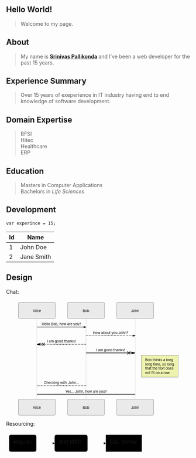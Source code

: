 <!DOCTYPE html>
<html>

<head>
  <meta charset="utf-8">
  <meta name="viewport" content="width=device-width, initial-scale=1.0">
  <link rel="stylesheet" href="https://stackedit.io/style.css" />
</head>

<body class="stackedit">
  <div class="stackedit__html"><h2 id="hello-world">Hello World!</h2>
<blockquote>
<p>Welcome to my page.</p>
</blockquote>
<h2 id="about">About</h2>
<blockquote>
<p>My name is <strong><a href="https://pallikonda-srinivas.com">Srinivas Pallikonda</a></strong> and I’ve been a web developer for the past 15 years.</p>
</blockquote>
<h2 id="experience-summary">Experience Summary</h2>
<blockquote>
<p>Over 15 years of exeperience in IT industry having end to end knowledge of software development.</p>
</blockquote>
<h2 id="domain-expertise">Domain Expertise</h2>
<blockquote>
<p>BFSI<br>
Hitec<br>
Healthcare<br>
ERP</p>
</blockquote>
<h2 id="education">Education</h2>
<blockquote>
<p>Masters in Computer Applications<br>
Bachelors in <em>Life Sciences</em></p>
</blockquote>
<h2 id="development">Development</h2>
<pre class=" language-javascript"><code class="prism  language-javascript"><span class="token keyword">var</span> experince <span class="token operator">=</span> <span class="token number">15</span><span class="token punctuation">;</span>
</code></pre>

<table>
<thead>
<tr>
<th>Id</th>
<th>Name</th>
</tr>
</thead>
<tbody>
<tr>
<td>1</td>
<td>John Doe</td>
</tr>
<tr>
<td>2</td>
<td>Jane Smith</td>
</tr>
</tbody>
</table><h2 id="design">Design</h2>
<p>Chat:</p>
<div class="mermaid"><svg xmlns="http://www.w3.org/2000/svg" id="mermaid-svg-fSzxhS8fvf9IelPV" height="100%" width="100%" style="max-width:750px;" viewBox="-50 -10 750 469"><g></g><g><line id="actor12" x1="75" y1="5" x2="75" y2="458" class="actor-line" stroke-width="0.5px" stroke="#999"></line><rect x="0" y="0" fill="#eaeaea" stroke="#666" width="150" height="65" rx="3" ry="3" class="actor"></rect><text x="75" y="32.5" dominant-baseline="central" alignment-baseline="central" class="actor" style="text-anchor: middle;"><tspan x="75" dy="0">Alice</tspan></text></g><g><line id="actor13" x1="275" y1="5" x2="275" y2="458" class="actor-line" stroke-width="0.5px" stroke="#999"></line><rect x="200" y="0" fill="#eaeaea" stroke="#666" width="150" height="65" rx="3" ry="3" class="actor"></rect><text x="275" y="32.5" dominant-baseline="central" alignment-baseline="central" class="actor" style="text-anchor: middle;"><tspan x="275" dy="0">Bob</tspan></text></g><g><line id="actor14" x1="475" y1="5" x2="475" y2="458" class="actor-line" stroke-width="0.5px" stroke="#999"></line><rect x="400" y="0" fill="#eaeaea" stroke="#666" width="150" height="65" rx="3" ry="3" class="actor"></rect><text x="475" y="32.5" dominant-baseline="central" alignment-baseline="central" class="actor" style="text-anchor: middle;"><tspan x="475" dy="0">John</tspan></text></g><defs><marker id="arrowhead" refX="5" refY="2" markerWidth="6" markerHeight="4" orient="auto"><path d="M 0,0 V 4 L6,2 Z"></path></marker></defs><defs><marker id="crosshead" markerWidth="15" markerHeight="8" orient="auto" refX="16" refY="4"><path fill="black" stroke="#000000" stroke-width="1px" d="M 9,2 V 6 L16,4 Z" style="stroke-dasharray: 0px, 0px;"></path><path fill="none" stroke="#000000" stroke-width="1px" d="M 0,1 L 6,7 M 6,1 L 0,7" style="stroke-dasharray: 0px, 0px;"></path></marker></defs><g><text x="175" y="93" class="messageText" style="text-anchor: middle;">Hello Bob, how are you?</text><line x1="75" y1="100" x2="275" y2="100" class="messageLine0" stroke-width="2" stroke="black" marker-end="url(#arrowhead)" style="fill: none;"></line></g><g><text x="375" y="128" class="messageText" style="text-anchor: middle;">How about you John?</text><line x1="275" y1="135" x2="475" y2="135" class="messageLine1" stroke-width="2" stroke="black" marker-end="url(#arrowhead)" style="stroke-dasharray: 3px, 3px; fill: none;"></line></g><g><text x="175" y="163" class="messageText" style="text-anchor: middle;">I am good thanks!</text><line x1="275" y1="170" x2="75" y2="170" class="messageLine1" stroke-width="2" stroke="black" marker-end="url(#crosshead)" style="stroke-dasharray: 3px, 3px; fill: none;"></line></g><g><text x="375" y="198" class="messageText" style="text-anchor: middle;">I am good thanks!</text><line x1="275" y1="205" x2="475" y2="205" class="messageLine0" stroke-width="2" stroke="black" marker-end="url(#crosshead)" style="fill: none;"></line></g><g><rect x="500" y="215" fill="#EDF2AE" stroke="#666" width="150" height="88" rx="0" ry="0" class="note"></rect><text x="496" y="239" fill="black" class="noteText"><tspan x="516" fill="black">Bob thinks a long</tspan></text><text x="496" y="256" fill="black" class="noteText"><tspan x="516" fill="black">long time, so long</tspan></text><text x="496" y="273" fill="black" class="noteText"><tspan x="516" fill="black">that the text does</tspan></text><text x="496" y="290" fill="black" class="noteText"><tspan x="516" fill="black">not fit on a row.</tspan></text></g><g><text x="175" y="331" class="messageText" style="text-anchor: middle;">Checking with John...</text><line x1="275" y1="338" x2="75" y2="338" class="messageLine1" stroke-width="2" stroke="black" style="stroke-dasharray: 3px, 3px; fill: none;"></line></g><g><text x="275" y="366" class="messageText" style="text-anchor: middle;">Yes... John, how are you?</text><line x1="75" y1="373" x2="475" y2="373" class="messageLine0" stroke-width="2" stroke="black" style="fill: none;"></line></g><g><rect x="0" y="393" fill="#eaeaea" stroke="#666" width="150" height="65" rx="3" ry="3" class="actor"></rect><text x="75" y="425.5" dominant-baseline="central" alignment-baseline="central" class="actor" style="text-anchor: middle;"><tspan x="75" dy="0">Alice</tspan></text></g><g><rect x="200" y="393" fill="#eaeaea" stroke="#666" width="150" height="65" rx="3" ry="3" class="actor"></rect><text x="275" y="425.5" dominant-baseline="central" alignment-baseline="central" class="actor" style="text-anchor: middle;"><tspan x="275" dy="0">Bob</tspan></text></g><g><rect x="400" y="393" fill="#eaeaea" stroke="#666" width="150" height="65" rx="3" ry="3" class="actor"></rect><text x="475" y="425.5" dominant-baseline="central" alignment-baseline="central" class="actor" style="text-anchor: middle;"><tspan x="475" dy="0">John</tspan></text></g></svg></div>
<p>Resourcing:</p>
<div class="mermaid"><svg xmlns="http://www.w3.org/2000/svg" id="mermaid-svg-QGNhTh5ttkLQUHSl" width="100%" style="max-width: 379.125px;" viewBox="0 0 379.125 62"><g transform="translate(-12, -12)"><g class="output"><g class="clusters"></g><g class="edgePaths"><g class="edgePath" style="opacity: 1;"><path class="path" d="M94.5625,43L119.5625,43L144.5625,43" marker-end="url(#arrowhead64)" style="fill:none"></path><defs><marker id="arrowhead64" viewBox="0 0 10 10" refX="9" refY="5" markerUnits="strokeWidth" markerWidth="8" markerHeight="6" orient="auto"><path d="M 0 0 L 10 5 L 0 10 z" class="arrowheadPath" style="stroke-width: 1px; stroke-dasharray: 1px, 0px;"></path></marker></defs></g><g class="edgePath" style="opacity: 1;"><path class="path" d="M234.59375,43L259.59375,43L284.59375,43" marker-end="url(#arrowhead65)" style="fill:none"></path><defs><marker id="arrowhead65" viewBox="0 0 10 10" refX="9" refY="5" markerUnits="strokeWidth" markerWidth="8" markerHeight="6" orient="auto"><path d="M 0 0 L 10 5 L 0 10 z" class="arrowheadPath" style="stroke-width: 1px; stroke-dasharray: 1px, 0px;"></path></marker></defs></g></g><g class="edgeLabels"><g class="edgeLabel" transform="" style="opacity: 1;"><g transform="translate(0,0)" class="label"><foreignObject width="0" height="0"><div xmlns="http://www.w3.org/1999/xhtml" style="display: inline-block; white-space: nowrap;"><span class="edgeLabel"></span></div></foreignObject></g></g><g class="edgeLabel" transform="" style="opacity: 1;"><g transform="translate(0,0)" class="label"><foreignObject width="0" height="0"><div xmlns="http://www.w3.org/1999/xhtml" style="display: inline-block; white-space: nowrap;"><span class="edgeLabel"></span></div></foreignObject></g></g></g><g class="nodes"><g class="node" id="A" transform="translate(57.28125,43)" style="opacity: 1;"><rect rx="5" ry="5" x="-37.28125" y="-23" width="74.5625" height="46"></rect><g class="label" transform="translate(0,0)"><g transform="translate(-27.28125,-13)"><foreignObject width="54.5625" height="26"><div xmlns="http://www.w3.org/1999/xhtml" style="display: inline-block; white-space: nowrap;">Angular</div></foreignObject></g></g></g><g class="node" id="C" transform="translate(189.578125,43)" style="opacity: 1;"><rect rx="5" ry="5" x="-45.015625" y="-23" width="90.03125" height="46"></rect><g class="label" transform="translate(0,0)"><g transform="translate(-35.015625,-13)"><foreignObject width="70.03125" height="26"><div xmlns="http://www.w3.org/1999/xhtml" style="display: inline-block; white-space: nowrap;">.Net MVC</div></foreignObject></g></g></g><g class="node" id="D" transform="translate(333.859375,43)" style="opacity: 1;"><rect rx="0" ry="0" x="-49.265625" y="-23" width="98.53125" height="46"></rect><g class="label" transform="translate(0,0)"><g transform="translate(-39.265625,-13)"><foreignObject width="78.53125" height="26"><div xmlns="http://www.w3.org/1999/xhtml" style="display: inline-block; white-space: nowrap;">SQL Server</div></foreignObject></g></g></g></g></g></g></svg></div>
</div>
</body>

</html>
